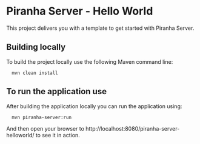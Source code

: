
# Piranha Server - Hello World

This project delivers you with a template to get started with Piranha Server. 

## Building locally

To build the project locally use the following Maven command line:

```shell
  mvn clean install
```

## To run the application use

After building the application locally you can run the application using:

```shell
  mvn piranha-server:run
```

And then open your browser to http://localhost:8080/piranha-server-helloworld/
to see it in action.
